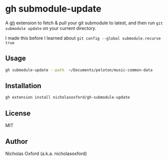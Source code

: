 # gh submodule-update

A [gh](https://github.com/cli/cli) extension to fetch & pull your git submodule to latest, and then run `git submodule update` on your current directory.

I made this before I learned about `git config --global submodule.recurse true`


## Usage

```sh
gh submodule-update --path  ~/Documents/peloton/music-common-data
```

## Installation

```sh
gh extension install nicholasoxford/gh-submodule-update

```


## License

MIT

## Author

Nicholas Oxford (a.k.a. nicholasoxford)
